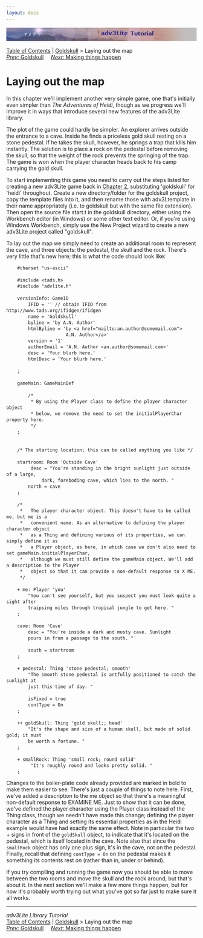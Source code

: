 ```yaml
---
layout: docs
---
```

<div class="topbar">

<img src="topbar.jpg" data-border="0" />

</div>

<div class="nav">

<a href="toc.html" class="nav">Table of Contents</a> \|
<a href="goldskull.html" class="nav">Goldskull</a> \> Laying out the
map  
<span class="navnp"><a href="goldskull.html" class="nav"><em>Prev:</em> Goldskull</a>
   
<a href="making.html" class="nav"><em>Next:</em> Making things happen</a>
    </span>

</div>



# Laying out the map

In this chapter we'll implement another very simple game, one that's
initially even simpler than *The Adventures of Heidi*, though as we
progress we'll improve it in ways that introduce several new features of
the adv3Lite library.

The plot of the game could hardly be simpler. An explorer arrives
outside the entrance to a cave. Inside he finds a priceless gold skull
resting on a stone pedestal. If he takes the skull, however, he springs
a trap that kills him instantly. The solution is to place a rock on the
pedestal before removing the skull, so that the weight of the rock
prevents the springing of the trap. The game is won when the player
character heads back to his camp carrying the gold skull.

To start implementing this game you need to carry out the steps listed
for creating a new adv3Lite game back in [Chapter 2](setting.html),
substituting 'goldskull' for 'heidi' throughout. Create a new
directory/folder for the goldskull project, copy the template files into
it, and then rename those with adv3Ltemplate in their name appropriately
(i.e. to goldskull but with the same file extension). Then open the
source file start.t in the goldskull directory, either using the
Workbench editor (in Windows) or some other text editor. Or, if you're
using Windows Workbench, simply use the New Project wizard to create a
new adv3Lite project called "goldskull".

To lay out the map we simply need to create an additional room to
represent the cave, and three objects: the pedestal, the skull and the
rock. There's very little that's new here; this is what the code should
look like:

```
    #charset "us-ascii"

    #include <tads.h>
    #include "advlite.h"

    versionInfo: GameID
        IFID = '' // obtain IFID from http://www.tads.org/ifidgen/ifidgen
        name = 'Goldskull'
        byline = 'by A.N. Author'
        htmlByline = 'by <a href="mailto:an.author@somemail.com">
                      A.N. Author</a>'
        version = '1'
        authorEmail = 'A.N. Author <an.author@somemail.com>'
        desc = 'Your blurb here.'
        htmlDesc = 'Your blurb here.'    
        
    ;

    gameMain: GameMainDef    
         
        /* 
         * By using the Player class to define the player character object 
         * below, we remove the need to set the initialPlayerChar property here.
         */
    ;


    /* The starting location; this can be called anything you like */

    startroom: Room 'Outside Cave'
         desc = "You're standing in the bright sunlight just outside of a large,
             dark, foreboding cave, which lies to the north. " 
        north = cave 
    ;

    /* 
     *   The player character object. This doesn't have to be called me, but me is a
     *   convenient name. As an alternative to defining the player character object
     *   as a Thing and defining various of its properties, we can simply define it as
     *   a Player object, as here, in which case we don't also need to set gameMain.initialPlayerChar, 
     *   although we must still define the gameMain object. We'll add a description to the Player
     *   object so that it can provide a non-default response to X ME. 
     */

    + me: Player 'you'   
        "You can't see yourself, but you suspect you must look quite a sight after
        traipsing miles through tropical jungle to get here. "      
    ;

    cave: Room 'Cave'    
        desc = "You're inside a dark and musty cave. Sunlight 
        pours in from a passage to the south. " 

        south = startroom 
    ;

    + pedestal: Thing 'stone pedestal; smooth'
        "The smooth stone pedestal is artfully positioned to catch the sunlight at
        just this time of day. "
        
        isFixed = true
        contType = On
    ;

    ++ goldSkull: Thing 'gold skull;; head'
        "It's the shape and size of a human skull, but made of solid gold; it must
        be worth a fortune. "
    ;

    + smallRock: Thing 'small rock; round solid'
         "It's roughly round and looks pretty solid. "
    ;
```

Changes to the boiler-plate code already provided are marked in bold to
make them easier to see. There's just a couple of things to note here.
First, we've added a description to the me object so that there's a
meaningful non-default response to EXAMINE ME. Just to show that it can
be done, we've defined the player character using the Player class
instead of the Thing class, though we needn't have made this change;
defining the player character as a Thing and setting its essential
properties as in the Heidi example would have had exactly the same
effect. Note in particular the two + signs in front of the
`goldSkull` object, to indicate that it's
located on the pedestal, which is itself located in the cave. Note also
that since the `smallRock` object has only one
plus sign, it's in the cave, not on the pedestal. Finally, recall that
defining `contType = On` on the pedestal makes
it something its contents rest *on* (rather than in, under or behind).

If you try compiling and running the game now you should be able to move
between the two rooms and move the skull and the rock around, but that's
about it. In the next section we'll make a few more things happen, but
for now it's probably worth trying out what you've got so far just to
make sure it all works.



------------------------------------------------------------------------

<div class="navb">

*adv3Lite Library Tutorial*  
<a href="toc.html" class="nav">Table of Contents</a> \|
<a href="goldskull.html" class="nav">Goldskull</a> \> Laying out the
map  
<span class="navnp"><a href="goldskull.html" class="nav"><em>Prev:</em> Goldskull</a>
   
<a href="making.html" class="nav"><em>Next:</em> Making things happen</a>
    </span>

</div>
